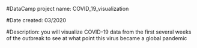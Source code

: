#DataCamp project name: COVID_19_visualization

#Date created: 03/2020

#Description: you will visualize COVID-19 data from the first several weeks of the outbreak to see at what point this virus became a global pandemic
